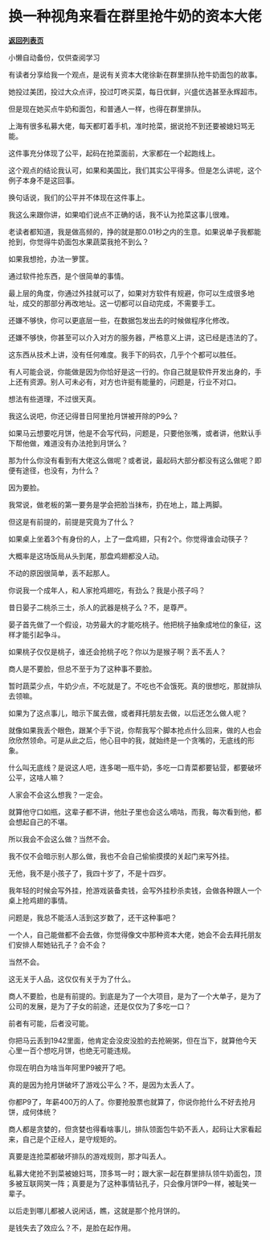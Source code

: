 # 换一种视角来看在群里抢牛奶的资本大佬

[**返回列表页**](/gzh/记忆承载3)

小懒自动备份，仅供查阅学习

有读者分享给我一个观点，是说有关资本大佬徐新在群里排队抢牛奶面包的故事。  

  

她投过美团，投过大众点评，投过叮咚买菜，每日优鲜，兴盛优选甚至永辉超市。  

  

但是现在她买点牛奶和面包，和普通人一样，也得在群里排队。

  

上海有很多私募大佬，每天都盯着手机，准时抢菜，据说抢不到还要被媳妇骂无能。  

  

这件事充分体现了公平，起码在抢菜面前，大家都在一个起跑线上。  

  

这个观点的结论我认可，如果和美国比，我们其实公平得多。但是怎么讲呢，这个例子本身不是这回事。  

  

换句话说，我们的公平并不体现在这件事上。

  

我这么来跟你讲，如果咱们说点不正确的话，我不认为抢菜这事儿很难。  

  

老读者都知道，我是做高频的，挣的就是那0.01秒之内的生意。如果说单子我都能抢到，你觉得牛奶面包水果蔬菜我抢不到么？  

  

如果我想抢，办法一箩筐。  

  

通过软件抢东西，是个很简单的事情。

  

最上层的角度，你通过外挂就可以了，如果对方软件有规避，你可以生成很多地址，成交的那部分再改地址。这一切都可以自动完成，不需要手工。  

  

还嫌不够快，你可以更底层一些，在数据包发出去的时候做程序化修改。  

  

还嫌不够快，你甚至可以介入对方的服务器，严格意义上讲，这已经是违法的了。

  

这东西从技术上讲，没有任何难度。我手下的码农，几乎个个都可以胜任。

  

有人可能会说，你能做是因为你恰好是这一行的。你自己就是软件开发出身的，手上还有资源。别人可未必有，对方也许挺有能量的，问题是，行业不对口。  

  

想法有些道理，不过很天真。

  

我这么说吧，你还记得昔日阿里抢月饼被开除的P9么？

  

如果马云想要吃月饼，他是不会写代码，问题是，只要他张嘴，或者讲，他默认手下帮他做，难道没有办法抢到月饼么？  

  

那为什么你没有看到有大佬这么做呢？或者说，最起码大部分都没有这么做呢？即便有途径，也没有，为什么？

  

因为要脸。

  

我常说，做老板的第一要务是学会把脸当抹布，扔在地上，踏上两脚。  

  

但这是有前提的，前提是究竟为了什么？

  

如果桌上坐着3个有身份的人，上了一盘鸡翅，只有2个。你觉得谁会动筷子？

  

大概率是这场饭局从头到尾，那盘鸡翅都没人动。

  

不动的原因很简单，丢不起那人。

  

你说我一个成年人，和人家抢鸡翅吃，有劲么？我是小孩子吗？  

  

昔日晏子二桃杀三士，杀人的武器是桃子么？不，是尊严。

  

晏子首先做了一个假设，功劳最大的才能吃桃子。他把桃子抽象成地位的象征，这样才能引起争斗。

  

如果桃子仅仅是桃子，谁还会抢桃子吃？你以为是猴子啊？丢不丢人？

  

商人是不要脸，但总不至于为了这种事不要脸。  

  

暂时蔬菜少点，牛奶少点，不吃就是了。不吃也不会饿死。真的很想吃，那就排队去领嘛。  

  

如果为了这点事儿，暗示下属去做，或者拜托朋友去做，以后还怎么做人呢？  

  

就像如果我丢个眼色，跟某个手下说，你帮我写个脚本抢点什么回来，做的人也会欣欣然领命。可是从此之后，他心目中的我，就始终是一个贪嘴的，无底线的形象。

  

什么叫无底线？是说这人吧，连多喝一瓶牛奶，多吃一口青菜都要钻营，都要破坏公平，这啥人嘛？  

  

人家会不会这么想我？一定会。

  

就算他守口如瓶，这辈子都不讲，他肚子里也会这么嘀咕，而我，每次看到他，都会想起自己的不堪。  

  

所以我会不会这么做？当然不会。  

  

我不仅不会暗示别人那么做，我也不会自己偷偷摸摸的关起门来写外挂。  

  

无他，我不是小孩子了，我四十岁了，不是十四岁。

  

我年轻的时候会写外挂，抢游戏装备卖钱，会写外挂秒杀卖钱，会做各种跟人一个桌上抢鸡翅的事情。  

  

问题是，我总不能活人活到这岁数了，还干这种事吧？

  

一个人，自己能做都不会去做，你觉得像文中那种资本大佬，她会不会去拜托朋友们安排人帮她钻孔子？会不会？  

  

当然不会。

  

这无关于人品，这仅仅有关于为了什么。  

  

商人不要脸，也是有前提的。到底是为了一个大项目，是为了一个大单子，是为了公司的发展，是为了子女的前途，还是仅仅为了多吃一口？

  

前者有可能，后者没可能。  

  

你把马云丢到1942里面，他肯定会没皮没脸的去抢碗粥，但在当下，就算他今天心里一百个想吃月饼，也绝无可能违规。

  

你现在明白为啥当年阿里P9被开了吧。

  

真的是因为抢月饼破坏了游戏公平么？不，是因为太丢人了。

  

你都P9了，年薪400万的人了。你要抢股票也就算了，你说你抢什么不好去抢月饼，成何体统？

  

商人都是贪婪的，但贪婪也得看啥事儿，排队领面包牛奶不丢人，起码让大家看起来，自己是个正经人，是守规矩的。  

  

真要是连抢菜都破坏排队的游戏规则，那才叫丢人。  

  

私募大佬抢不到菜被媳妇骂，顶多骂一时；跟大家一起在群里排队领牛奶面包，顶多被互联网笑一阵；真要是为了这种事情钻孔子，只会像月饼P9一样，被耻笑一辈子。

  

以后走到哪儿都被人说闲话，瞧，这就是那个抢月饼的。

  

是钱失去了效应么？不，是脸在起作用。

